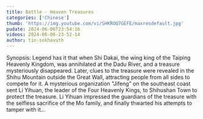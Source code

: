 ```yaml
---
title: Battle - Heaven Treasures
categories: ['Chinese']
thumb: 'https://img.youtube.com/vi/SHKROQ7GEFE/maxresdefault.jpg'
pudate: 2024-06-06T23:54:16
videos: 2024-06-06-23-52-14
author: tin-sokhavuth
---
```

Synopsis: Legend has it that when Shi Dakai, the wing king of the Taiping Heavenly Kingdom, was annihilated at the Dadu River, and a treasure mysteriously disappeared. Later, clues to the treasure were revealed in the Shihu Mountain outside the Great Wall, attracting people from all sides to compete for it. A mysterious organization "Jifeng" on the southeast coast sent Li Yihuan, the leader of the Four Heavenly Kings, to Shihushan Town to protect the treasure. Li Yihuan impressed the guardians of the treasure with the selfless sacrifice of the Mo family, and finally thwarted his attempts to tamper with it...